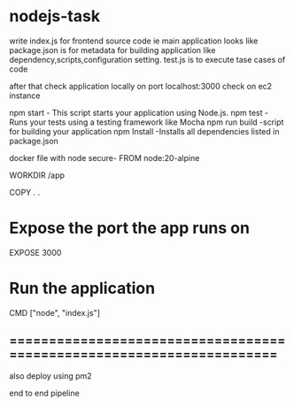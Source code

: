 # nodejs-task

write index.js for frontend source code ie main application looks like
package.json is for metadata for building application like dependency,scripts,configuration setting.
test.js is to execute tase cases of code 

after that check application locally on port localhost:3000
check on ec2 instance

npm start - This script starts your application using Node.js.
npm test - Runs your tests using a testing framework like Mocha
npm run build -script for building your application
npm Install -Installs all dependencies listed in package.json

docker file with node secure- 
FROM node:20-alpine

WORKDIR /app

COPY . .
# Expose the port the app runs on
EXPOSE 3000

# Run the application
CMD ["node", "index.js"]

=====================================================================
--------------------------------------------------------------------------
also deploy  using pm2

end to end pipeline 

